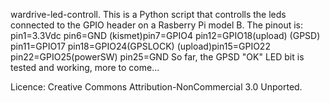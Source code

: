 wardrive-led-controll.
This is a Python script that controlls the leds connected to  the GPIO header on a
Rasberry Pi model B.
The pinout is:
  	    pin1=3.3Vdc		pin6=GND
(kismet)pin7=GPIO4		pin12=GPIO18(upload)
(GPSD)	pin11=GPIO17	pin18=GPIO24(GPSLOCK)
(upload)pin15=GPIO22	pin22=GPIO25(powerSW)
		    pin25=GND
So far, the GPSD "OK" LED bit is tested and working, more to come...

Licence: 
Creative Commons Attribution-NonCommercial 3.0 Unported.
